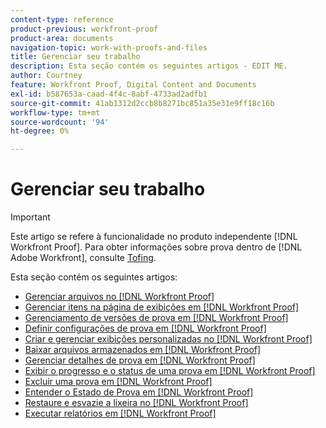 ```yaml
---
content-type: reference
product-previous: workfront-proof
product-area: documents
navigation-topic: work-with-proofs-and-files
title: Gerenciar seu trabalho
description: Esta seção contém os seguintes artigos - EDIT ME.
author: Courtney
feature: Workfront Proof, Digital Content and Documents
exl-id: b587653a-caad-4f4c-8abf-4733ad2adfb1
source-git-commit: 41ab1312d2ccb8b8271bc851a35e31e9ff18c16b
workflow-type: tm+mt
source-wordcount: '94'
ht-degree: 0%

---
```


# Gerenciar seu trabalho

>[!IMPORTANT]
>
>Este artigo se refere à funcionalidade no produto independente [!DNL Workfront Proof]. Para obter informações sobre prova dentro de [!DNL Adobe Workfront], consulte [Tofing](../../../review-and-approve-work/proofing/proofing.md).

Esta seção contém os seguintes artigos:

* [Gerenciar arquivos no [!DNL Workfront Proof]](../../../workfront-proof/wp-work-proofsfiles/manage-your-work/manage-files.md)
* [Gerenciar itens na página de exibições em [!DNL Workfront Proof]](../../../workfront-proof/wp-work-proofsfiles/manage-your-work/manage-items-on-views-page.md)
* [Gerenciamento de versões de prova em [!DNL Workfront Proof]](../../../workfront-proof/wp-work-proofsfiles/manage-your-work/manage-proof-versions.md)
* [Definir configurações de prova em [!DNL Workfront Proof]](../../../workfront-proof/wp-work-proofsfiles/manage-your-work/configure-proof-settings.md)
* [Criar e gerenciar exibições personalizadas no [!DNL Workfront Proof]](../../../workfront-proof/wp-work-proofsfiles/manage-your-work/create-and-manage-custom-views.md)
* [Baixar arquivos armazenados em [!DNL Workfront Proof]](../../../workfront-proof/wp-work-proofsfiles/manage-your-work/download-files-stored.md)
* [Gerenciar detalhes de prova em [!DNL Workfront Proof]](../../../workfront-proof/wp-work-proofsfiles/manage-your-work/manage-proof-details.md)
* [Exibir o progresso e o status de uma prova em [!DNL Workfront Proof]](../../../workfront-proof/wp-work-proofsfiles/manage-your-work/view-progress-and-status-of-proof.md)
* [Excluir uma prova em [!DNL Workfront Proof]](../../../workfront-proof/wp-work-proofsfiles/manage-your-work/delete-proof.md)
* [Entender o Estado de Prova em [!DNL Workfront Proof]](../../../workfront-proof/wp-work-proofsfiles/manage-your-work/proof-state.md)
* [Restaure e esvazie a lixeira no [!DNL Workfront Proof]](../../../workfront-proof/wp-work-proofsfiles/manage-your-work/restore-and-empty-trash.md)
* [Executar relatórios em [!DNL Workfront Proof]](../../../workfront-proof/wp-work-proofsfiles/manage-your-work/run-reports.md)

